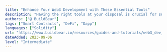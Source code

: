```yaml
---
title: "Enhance Your Web3 Development with These Essential Tools"
description: "Having the right tools at your disposal is crucial for success. Whether you’re a seasoned developer or just dipping your toes into the Web3 space, these powerful tools can streamline your workflow and enhance your productivity. Let’s dive into the essential Web3 development tools that every developer should know about."
authors: ["@_BuildBear"]
tags: ["Smart Contracts", "DeFi", "Dapp"]
languages: ["Solidity"]
url: "https://www.buildbear.io/resources/guides-and-tutorials/web3_dev_tools"
dateAdded: 2023-09-06
level: "Intermediate"
---
```

